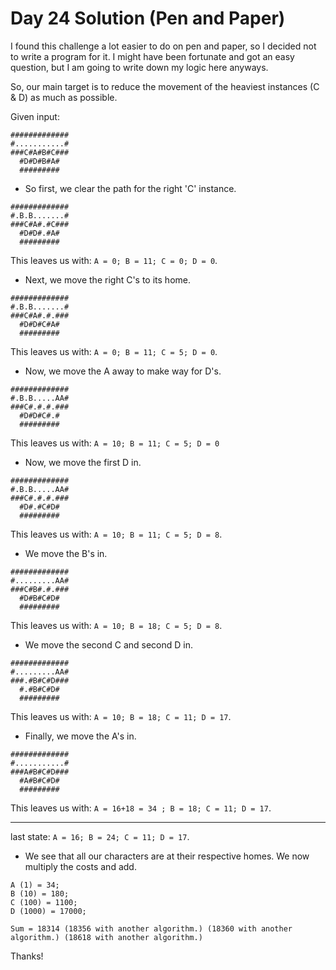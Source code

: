 # Day 24 Solution (Pen and Paper)

I found this challenge a lot easier to do on pen and paper, so I decided not to write a program for it. I might have been fortunate and got an easy question, but I am going to write down my logic here anyways.

So, our main target is to reduce the movement of the heaviest instances (C & D) as much as possible. 

Given input:

```
#############
#...........#
###C#A#B#C###
  #D#D#B#A#
  #########
```

+ So first, we clear the path for the right 'C' instance.

```
#############
#.B.B.......#
###C#A#.#C###
  #D#D#.#A#
  #########
```

This leaves us with:
`A = 0; B = 11; C = 0; D = 0`.

+ Next, we move the right C's to its home.

```
#############
#.B.B.......#
###C#A#.#.###
  #D#D#C#A#
  #########
 ```

This leaves us with:
`A = 0; B = 11; C = 5; D = 0`.

+ Now, we move the A away to make way for D's.

```
#############
#.B.B.....AA#
###C#.#.#.###
  #D#D#C#.#
  #########
 ```

This leaves us with:
`A = 10; B = 11; C = 5; D = 0`

+ Now, we move the first D in.

```
#############
#.B.B.....AA#
###C#.#.#.###
  #D#.#C#D#
  #########
 ```

This leaves us with:
`A = 10; B = 11; C = 5; D = 8`.

+ We move the B's in.

```
#############
#.........AA#
###C#B#.#.###
  #D#B#C#D#
  #########
 ```

This leaves us with:
`A = 10; B = 18; C = 5; D = 8`.

+ We move the second C and second D in.

```
#############
#.........AA#
###.#B#C#D###
  #.#B#C#D#
  #########
 ```

This leaves us with:
`A = 10; B = 18; C = 11; D = 17`.

+ Finally, we move the A's in.

```
#############
#...........#
###A#B#C#D###
  #A#B#C#D#
  #########
 ```

This leaves us with:
`A = 16+18 = 34 ; B = 18; C = 11; D = 17`.

---

last state: `A = 16; B = 24; C = 11; D = 17`.


+ We see that all our characters are at their respective homes. We now multiply the costs and add.


```
A (1) = 34;
B (10) = 180;
C (100) = 1100;
D (1000) = 17000;

Sum = 18314 (18356 with another algorithm.) (18360 with another algorithm.) (18618 with another algorithm.)
```

Thanks!